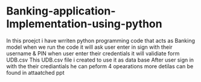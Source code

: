 # Banking-application-Implementation-using-python
In this proejct i have  wrriten  python  programming code that  acts as Banking model
when we run the code it will  ask user enter in  sign with their username & PIN
when user enter   their  credentials it will  validiate   form  UDB.csv
This UDB.csv file i  created  to use it as data base
After user sign in with the  their  crediantials he can peform 4 opearations more detilas can be found in attaatched  ppt
